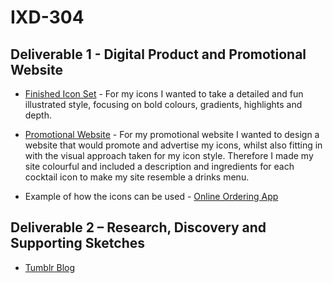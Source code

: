 # IXD-304

## Deliverable 1 - Digital Product and Promotional Website 

- [Finished Icon Set](http://martinemcgrath.github.io/ixd304-icons/images/icon-set.png) - For my icons I wanted to take a detailed and fun illustrated style, focusing on bold colours, gradients, highlights and depth. 

- [Promotional Website](http://martinemcgrath.github.io/ixd304-icons/index.html) - For my promotional website I wanted to design a website that would promote and advertise my icons, whilst also fitting in with the visual approach taken for my icon style. Therefore I made my site colourful and included a description and ingredients for each cocktail icon to make my site resemble a drinks menu.

- Example of how the icons can be used - [Online Ordering App](http://martinemcgrath.github.io/ixd304-icons/images/ordering-app.png)


## Deliverable 2 – Research, Discovery and Supporting Sketches 

- [Tumblr Blog](http://martine-mcgrath.tumblr.com/)
